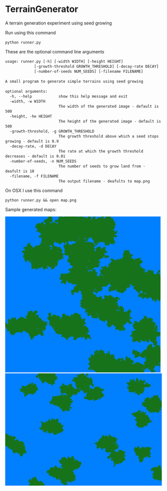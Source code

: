 TerrainGenerator
================

A terrain generation experiment using seed growing

Run using this command
	
	python runner.py

These are the optional command line arguments

	usage: runner.py [-h] [-width WIDTH] [-height HEIGHT]
                 [-growth-threshold GROWTH_THRESHOLD] [-decay-rate DECAY]
                 [-number-of-seeds NUM_SEEDS] [-filename FILENAME]

	A small program to generate simple terrains using seed growing

	optional arguments:
	  -h, --help            show this help message and exit
	  -width, -w WIDTH
	                        The width of the generated image - default is 500
	  -height, -he HEIGHT
	                        The height of the generated image - default is 500
	  -growth-threshold, -g GROWTH_THRESHOLD
	                        The growth threshold above which a seed stops growing - default is 0.9
	  -decay-rate, -d DECAY
	                        The rate at which the growth threshold decreases - default is 0.01
	  -number-of-seeds, -n NUM_SEEDS
	                        The number of seeds to grow land from - deafult is 10
	  -filename, -f FILENAME
	                        The output filename - deafults to map.png

On OSX I use this command
	
	python runner.py && open map.png

Sample generated maps:

![sample generated map](examples/continents.png)
![sample generated map](examples/small_islands.png)
